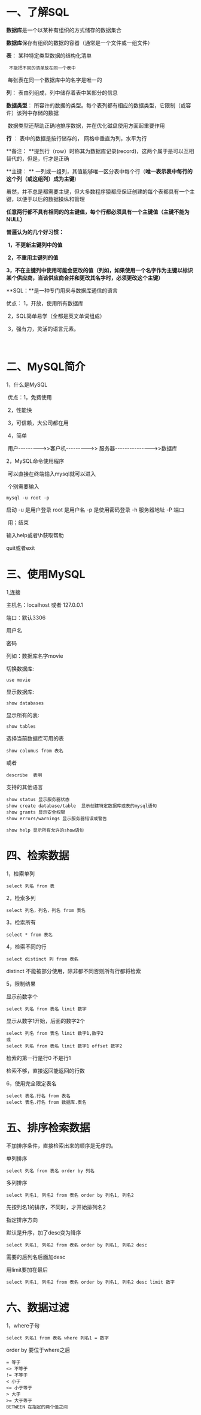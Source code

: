 # 一、了解SQL

**数据库**是一个以某种有组织的方式储存的数据集合

**数据库**保存有组织的数据的容器（通常是一个文件或一组文件）

**表**： 某种特定类型数据的结构化清单

 	 不能把不同的清单放在同一个表中  

​	 每张表在同一个数据库中的名字是唯一的

**列**： 	表由列组成，列中储存着表中某部分的信息

**数据类型**：	所容许的数据的类型。每个表列都有相应的数据类型，它限制（或容许）该列中存储的数据

​			数据类型还帮助正确地排序数据，并在优化磁盘使用方面起重要作用

**行** ：	 表中的数据是按行储存的， 网格中垂直为列，水平为行

**备注：	**提到行（row）时称其为数据库记录(record)，这两个属于是可以互相替代的，但是，行才是正确

**主键：	** 一列或一组列，其值能够唯一区分表中每个行（**唯一表示表中每行的这个列（或这组列）成为主键**）

虽然，并不总是都需要主键，但大多数程序猿都应保证创建的每个表都具有一个主键，以便于以后的数据操纵和管理  			

​	**任意两行都不具有相同的的主键值，每个行都必须具有一个主键值（主键不能为NULL）**

**普遍认为的几个好习惯：**

​	**1，不更新主键列中的值**

​	**2，不重用主键列的值**

​	**3，不在主键列中使用可能会更改的值（列如，如果使用一个名字作为主键以标识某个供应商，当该供应商合并和更改其名字时，必须更改这个主键）**

**SQL：**是一种专门用来与数据库通信的语言

优点：	1，开放，使用所有数据库

​		2，SQL简单易学（全都是英文单词组成）

​		3，强有力，灵活的语言元素。

​	

# 二、MySQL简介

1，什么是MySQL

​	优点：1，免费使用

​		 2，性能快

​		3，可信赖，大公司都在用

​		4，简单

​	用户--------->>客户机--------->> 服务器--------------->>数据库

2，MySQL命令使用程序

​	可以直接在终端输入mysql就可以进入

​	个别需要输入

```
mysql -u root -p 
```

启动     -u 是用户登录    root 是用户名  -p 是使用密码登录  -h 服务器地址  -P 端口

​	用；结束

输入help或者\h获取帮助

quit或者exit



# 三、使用MySQL

1,连接

主机名：localhost  或者   127.0.0.1

端口：默认3306

用户名

密码

列如：数据库名字movie

切换数据库:

```
use movie
```

显示数据库:

```
show databases
```

显示所有的表:

```
show tables
```

选择当前数据库可用的表

```
show columus from 表名
```

或者

```
describe  表明
```

支持的其他语言

```
show status 显示服务器状态
show create database/table  显示创建特定数据库或表的mysql语句
show grants 显示安全权限
show errors/warnings 显示服务器错误或警告
```

```
show help 显示所有允许的show语句
```



# 四、检索数据

1，检索单列

```
select 列名 from 表
```

2，检索多列

```
select 列名，列名，列名 from 表名
```

3，检索所有

```
select * from 表名
```

4，检索不同的行

```
select distinct 列 from 表名
```

distinct 不能被部分使用，除非都不同否则所有行都将检索

5，限制结果

显示前数字个

```
select 列名 from 表名 limit 数字
```

显示从数字1开始，后面的数字2个

```
select 列名 from 表名 limit 数字1,数字2
或
select 列名 from 表名 limit 数字1 offset 数字2
```

检索的第一行是行0 不是行1

检索不够，直接返回能返回的行数

6，使用完全限定表名

```
select 表名.行名 from 表名
select 表名.行名 from 数据库.表名
```



# 五、排序检索数据

不加排序条件，直接检索出来的顺序是无序的。

单列排序

```
select 列名 from 表名 order by 列名
```

多列排序

```
select 列名1, 列名2 from 表名 order by 列名1, 列名2
```

先按列名1的排序，不同时，才开始排列名2

指定排序方向

默认是升序，加了desc变为降序

```
select 列名1, 列名2 from 表名 order by 列名1, 列名2 desc
```

需要的后列名后面加desc

用limit要加在最后

```
select 列名1, 列名2 from 表名 order by 列名1, 列名2 desc limit 数字
```



# 六、数据过滤

1，where子句

```
select 列名1 from 表名 where 列名1 = 数字 
```

order by 要位于where之后

```
= 等于
<> 不等于
!= 不等于
< 小于
<= 小于等于
> 大于
>= 大于等于
BETWEEN 在指定的两个值之间
```

